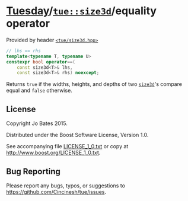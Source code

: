 [Tuesday](../../../README.md)/[`tue::size3d`](../../headers/size3d.md)/equality operator
========================================================================================
Provided by header [`<tue/size3d.hpp>`](../../headers/size3d.md)

```c++
// lhs == rhs
template<typename T, typename U>
constexpr bool operator==(
    const size3d<T>& lhs,
    const size3d<T>& rhs) noexcept;
```

Returns `true` if the widths, heights, and depths of two
[`size3d`](../../headers/size3d.md)'s compare equal and `false` otherwise.

License
-------
Copyright Jo Bates 2015.

Distributed under the Boost Software License, Version 1.0.

See accompanying file [LICENSE_1_0.txt](../../../LICENSE_1_0.txt) or copy at
http://www.boost.org/LICENSE_1_0.txt.

Bug Reporting
-------------
Please report any bugs, typos, or suggestions to
https://github.com/Cincinesh/tue/issues.
